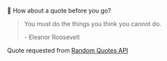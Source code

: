 📣 How about a quote before you go?

> You must do the things you think you cannot do.
>
> <p>- Eleanor Roosevelt</p>

Quote requested from [Random Quotes API](https://github.com/lukePeavey/quotable)
